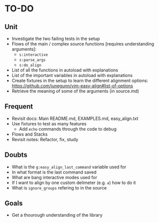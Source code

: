 # TO-DO

## Unit

- Investigate the two failing tests in the setup
- Flows of the main / complex source functions [requires understanding arguments]:
    - `s:interactive`
    - `s:parse_args`
    - `s:do_align`
- List of all the functions in autoload with explanations
- List of the important variables in autoload with explanations
- Create fixtures in the setup to learn the different alignment options:
  https://github.com/junegunn/vim-easy-align#list-of-options
- Retrieve the meaning of some of the arguments (in source.md)

## Frequent

- Revisit docs: Main README.md, EXAMPLES.md, easy_align.txt
- Use fixtures to test as many features
    - Add `echo` commands through the code to debug
- Flows and Stacks
- Revisit notes: Refactor, fix, study

## Doubts

- What is the `g:easy_align_last_command` variable used for
- In what format is the last command saved
- What are bang interactive modes used for
- If I want to align by one custom delimeter (e.g. `a`) how to do it
- What is `ignore_groups` refering to in the source

## Goals

- Get a thourough understanding of the library
